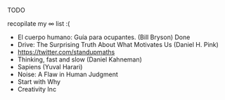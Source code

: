 TODO

recopilate my ∞ list :(

* El cuerpo humano: Guía para ocupantes. (Bill Bryson) Done
* Drive: The Surprising Truth About What Motivates Us (Daniel H. Pink)
* https://twitter.com/standupmaths
* Thinking, fast and slow (Daniel Kahneman)
* Sapiens (Yuval Harari)
* Noise: A Flaw in Human Judgment
* Start with Why
* Creativity Inc